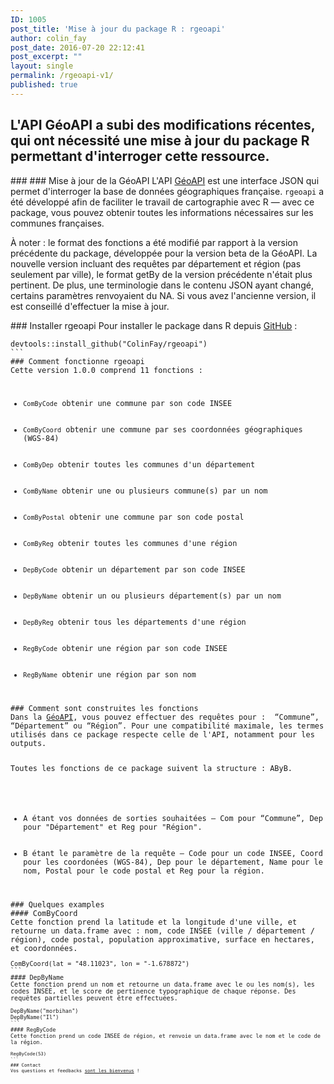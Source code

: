 ```yaml
---
ID: 1005
post_title: 'Mise à jour du package R : rgeoapi'
author: colin_fay
post_date: 2016-07-20 22:12:41
post_excerpt: ""
layout: single
permalink: /rgeoapi-v1/
published: true
---
```

## L'API GéoAPI a subi des modifications récentes, qui ont nécessité une mise à jour du package R permettant d'interroger cette ressource. <!--more-->
<div id="geoapi" class="section level2">
### 
### Mise à jour de la GéoAPI
L'API <a href="https://api.gouv.fr/api/geoapi.html">GéoAPI</a> est une interface JSON qui permet d'interroger la base de données géographiques française. <code>rgeoapi</code> a été développé afin de faciliter le travail de cartographie avec R — avec ce package, vous pouvez obtenir toutes les informations nécessaires sur les communes françaises.

À noter : le format des fonctions a été modifié par rapport à la version précédente du package, développée pour la version beta de la GéoAPI. La nouvelle version incluant des requêtes par département et région (pas seulement par ville), le format getBy de la version précédente n'était plus pertinent. De plus, une terminologie dans le contenu JSON ayant changé, certains paramètres renvoyaient du NA. Si vous avez l'ancienne version, il est conseillé d'effectuer la mise à jour.

</div>
### Installer rgeoapi
Pour installer le package dans R depuis <a href="https://github.com/ColinFay/rgeoapi" target="_blank">GitHub</a>  :
<pre class="{r}"><code>devtools::install_github("ColinFay/rgeoapi")
```
### Comment fonctionne rgeoapi
Cette version 1.0.0 comprend 11 fonctions :
<ul>
 	<li><code>ComByCode</code> obtenir une commune par son code INSEE</li>
 	<li><code>ComByCoord</code> obtenir une commune par ses coordonnées géographiques (WGS-84)</li>
 	<li><code>ComByDep</code> obtenir toutes les communes d'un département</li>
 	<li><code>ComByName</code> obtenir une ou plusieurs commune(s) par un nom</li>
 	<li><code>ComByPostal</code> obtenir une commune par son code postal</li>
 	<li><code>ComByReg</code> obtenir toutes les communes d'une région</li>
 	<li><code>DepByCode</code> obtenir un département par son code INSEE</li>
 	<li><code>DepByName</code> obtenir un ou plusieurs département(s) par un nom</li>
 	<li><code>DepByReg</code> obtenir tous les départements d'une région</li>
 	<li><code>RegByCode</code> obtenir une région par son code INSEE</li>
 	<li><code>RegByName</code> obtenir une région par son nom</li>
</ul>
### Comment sont construites les fonctions
Dans la <a href="https://api.gouv.fr/api/geoapi.html">GéoAPI</a>, vous pouvez effectuer des requêtes pour :  “Commune”, “Département” ou “Région”. Pour une compatibilité maximale, les termes utilisés dans ce package respecte celle de l'API, notamment pour les outputs.

Toutes les fonctions de ce package suivent la structure : AByB.
<ul>
 	<li>A étant vos données de sorties souhaitées – Com pour “Commune”, Dep pour "Département" et Reg pour "Région".</li>
 	<li>B étant le paramètre de la requête – Code pour un code INSEE, Coord pour les coordonées (WGS-84), Dep pour le département, Name pour le nom, Postal pour le code postal et Reg pour la région.</li>
</ul>
### Quelques examples
#### ComByCoord
Cette fonction prend la latitude et la longitude d'une ville, et retourne un data.frame avec : nom, code INSEE (ville / département / région), code postal, population approximative, surface en hectares, et coordonnées.
<pre class="{r}"><code>ComByCoord(lat = "48.11023", lon = "-1.678872") 
```
#### DepByName
Cette fonction prend un nom et retourne un data.frame avec le ou les nom(s), les codes INSEE, et le score de pertinence typographique de chaque réponse. Des requêtes partielles peuvent être effectuées.
<pre class="{r}"><code>DepByName("morbihan")
DepByName("Il")
```
#### RegByCode
Cette fonction prend un code INSEE de région, et renvoie un data.frame avec le nom et le code de la région.
<pre class="{r}"><code>RegByCode(53)
```
### Contact
Vos questions et feedbacks <a href="mailto:contact@colinfay.me">sont les bienvenus</a> !
